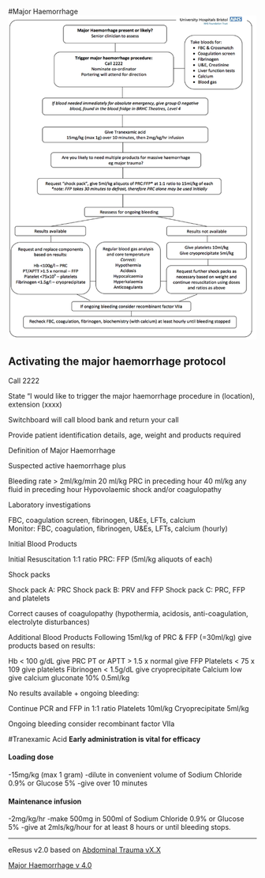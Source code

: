 #Major Haemorrhage
![Major Haemorrhage protocol](./guidelines.md/majorHaemorrhage.png)

## Activating the major haemorrhage protocol
Call 2222

State “I would like to trigger the major haemorrhage procedure in (location), extension (xxxx)

Switchboard will call blood bank and return your call

Provide patient identification details, age, weight and products required 

Definition of Major Haemorrhage


Suspected active haemorrhage plus	

Bleeding rate > 2ml/kg/min
20 ml/kg PRC in preceding hour
40 ml/kg any fluid in preceding hour
Hypovolaemic shock and/or coagulopathy
							                 
Laboratory investigations

FBC, coagulation screen, fibrinogen, U&Es, LFTs, calcium  
Monitor: FBC, coagulation, fibrinogen, U&Es, LFTs, calcium (hourly)

Initial Blood Products


Initial Resuscitation 1:1 ratio PRC: FFP (5ml/kg aliquots of each)

Shock packs

Shock pack A: PRC
Shock pack B: PRV and FFP
Shock pack C: PRC, FFP and platelets
		
Correct causes of coagulopathy (hypothermia, acidosis, anti-coagulation, electrolyte disturbances)

Additional Blood Products
Following 15ml/kg of PRC & FFP (=30ml/kg) give products based on results:

Hb < 100 g/dL give PRC
PT or APTT > 1.5 x normal give FFP
Platelets < 75 x 109 give platelets
Fibrinogen < 1.5g/dL give cryoprecipitate
Calcium low give calcium gluconate 10% 0.5ml/kg 

No results available + ongoing bleeding:

Continue PCR and FFP in 1:1 ratio
Platelets 10ml/kg
Cryoprecipitate 5ml/kg

Ongoing bleeding consider recombinant factor VIIa 

#Tranexamic Acid
__Early administration is vital for efficacy__
#### Loading dose
-15mg/kg (max 1 gram)
-dilute in convenient volume of Sodium Chloride 0.9% or Glucose 5% 
-give over 10 minutes
#### Maintenance infusion
-2mg/kg/hr
-make 500mg in 500ml of Sodium Chloride 0.9% or Glucose 5%
-give at 2mls/kg/hour for at least 8 hours or until bleeding stops.

--- 
eResus v2.0 based on [Abdominal Trauma vX.X](http://test.com)

[Major Haemorrhage v 4.0](http://workspaces/sites/Teams/ChildrensEmergencyDepartment/guidelines/BCH_guidelines/1/index.html#17077)
<!--stackedit_data:
eyJoaXN0b3J5IjpbMTQxNDcxNzI0N119
-->